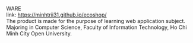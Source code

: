 WARE <br />
link: https://minhtrii31.github.io/ecoshop/ <br />
The product is made for the purpose of learning web application subject. <br />
Majoring in Computer Science, Faculty of Information Technology, Ho Chi Minh City Open University.
